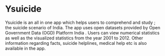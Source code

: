 Ysuicide
========

Ysuicide is an all in one app which helps users to comprehend and study ; the suicide scenario of India. The app uses open datasets provided by Open Government Data (OGD) Platform India .
Users can view numerical statistics as well as the visualized statistics from the year 2001 to 2012. Other information regarding facts, suicide helplines, medical help etc is also available in the app.
